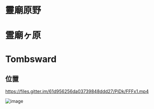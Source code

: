 # 靈廟原野
# 霊廟ヶ原
# Tombsward

## 位置
https://files.gitter.im/61d956256da03739848ddd27/PiDk/FFFx1.mp4

![image](https://images.weserv.nl/?&output=jpg&q=85&filename=2022&cx=500&cy=150&cw=600&ch=600&url=https://user-images.githubusercontent.com/4385327/157603068-167e766c-be06-473a-98c9-c4150d93e9f4.png)
